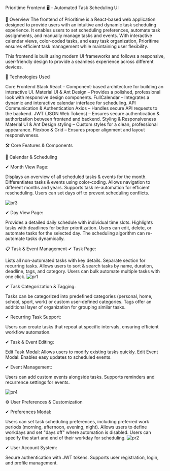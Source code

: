 Prioritime Frontend 🖥️ – Automated Task Scheduling UI

📌 Overview
The frontend of Prioritime is a React-based web application designed to provide users with an intuitive and dynamic task scheduling experience. It enables users to set scheduling preferences, automate task assignments, and manually manage tasks and events. With interactive calendar views, color-coded tasks, and easy task organization, Prioritime ensures efficient task management while maintaining user flexibility.

This frontend is built using modern UI frameworks and follows a responsive, user-friendly design to provide a seamless experience across different devices.

🚀 Technologies Used

Core Frontend Stack
React – Component-based architecture for building an interactive UI.
Material UI & Ant Design – Provides a polished, professional look with responsive design components.
FullCalendar – Integrates a dynamic and interactive calendar interface for scheduling.
API Communication & Authentication
Axios – Handles secure API requests to the backend.
JWT (JSON Web Tokens) – Ensures secure authentication & authorization between frontend and backend.
Styling & Responsiveness
Material UI & Ant Design styling – Custom styles for a clean, professional appearance.
Flexbox & Grid – Ensures proper alignment and layout responsiveness.


🛠️ Core Features & Components

📆 Calendar & Scheduling

✔ Month View Page:

Displays an overview of all scheduled tasks & events for the month.
Differentiates tasks & events using color-coding.
Allows navigation to different months and years.
Supports task re-automation for efficient rescheduling.
Users can set days off to prevent scheduling conflicts.

![pr3](https://github.com/user-attachments/assets/014b6c3a-2846-4bd3-8d98-427eb5927f60)

✔ Day View Page:

Provides a detailed daily schedule with individual time slots.
Highlights tasks with deadlines for better prioritization.
Users can edit, delete, or automate tasks for the selected day.
The scheduling algorithm can re-automate tasks dynamically.


📋 Task & Event Management
✔ Task Page:

Lists all non-automated tasks with key details.
Separate section for recurring tasks.
Allows users to sort & search tasks by name, duration, deadline, tags, and category.
Users can bulk automate multiple tasks with one click.
![pr1](https://github.com/user-attachments/assets/03ba127a-57d1-40ac-afeb-0467f32b2562)


✔ Task Categorization & Tagging:

Tasks can be categorized into predefined categories (personal, home, school, sport, work) or custom user-defined categories.
Tags offer an additional layer of organization for grouping similar tasks.

✔ Recurring Task Support:

Users can create tasks that repeat at specific intervals, ensuring efficient workflow automation.

✔ Task & Event Editing:

Edit Task Modal: Allows users to modify existing tasks quickly.
Edit Event Modal: Enables easy updates to scheduled events.

✔ Event Management:

Users can add custom events alongside tasks.
Supports reminders and recurrence settings for events.

![pr4](https://github.com/user-attachments/assets/4b379cc6-b8aa-4d69-bbaa-e44aedec49c5)


⚙️ User Preferences & Customization

✔ Preferences Modal:

Users can set task scheduling preferences, including preferred work periods (morning, afternoon, evening, night).
Allows users to define workdays and set "days off" where automation is disabled.
Users can specify the start and end of their workday for scheduling.
![pr2](https://github.com/user-attachments/assets/7567961c-40cb-43f3-bfe7-f48fbe8eced7)


✔ User Account System:

Secure authentication with JWT tokens.
Supports user registration, login, and profile management.
